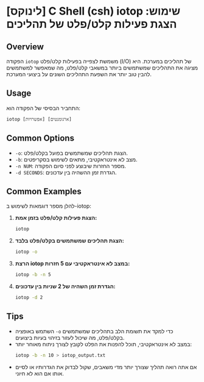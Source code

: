 # [לינוקס] C Shell (csh) iotop שימוש: הצגת פעילות קלט/פלט של תהליכים

## Overview
הפקודה `iotop` משמשת לצפייה בפעילות קלט/פלט (I/O) של תהליכים במערכת. היא מציגה את התהליכים שמשתמשים ביותר במשאבי קלט/פלט, מה שמאפשר למשתמשים להבין טוב יותר את השפעת התהליכים השונים על ביצועי המערכת.

## Usage
התחביר הבסיסי של הפקודה הוא:

```
iotop [אפשרויות] [ארגומנטים]
```

## Common Options
- `-o`: הצגת תהליכים שמשתמשים בפועל בקלט/פלט.
- `-b`: מצב לא אינטראקטיבי, מתאים לשימוש בסקריפטים.
- `-n NUM`: מספר החזרות שיבוצע לפני סיום הפקודה.
- `-d SECONDS`: הגדרת זמן ההשהיה בין עדכונים.

## Common Examples
להלן מספר דוגמאות לשימוש ב-iotop:

1. **הצגת פעילות קלט/פלט בזמן אמת:**
   ```bash
   iotop
   ```

2. **הצגת תהליכים שמשתמשים בקלט/פלט בלבד:**
   ```bash
   iotop -o
   ```

3. **הרצת iotop במצב לא אינטראקטיבי עם 5 חזרות:**
   ```bash
   iotop -b -n 5
   ```

4. **הגדרת זמן השהיה של 2 שניות בין עדכונים:**
   ```bash
   iotop -d 2
   ```

## Tips
- השתמש באופציה `-o` כדי למקד את תשומת הלב בתהליכים שמשתמשים בקלט/פלט, מה שיכול לעזור בזיהוי בעיות ביצועים.
- במצב לא אינטראקטיבי, תוכל להפנות את הפלט לקובץ לצורך ניתוח מאוחר יותר:
  ```bash
  iotop -b -n 10 > iotop_output.txt
  ```
- אם אתה רואה תהליך שצורך יותר מדי משאבים, שקול לבדוק את הגדרותיו או לסיים אותו אם הוא לא חיוני.